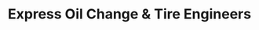 ---
title: "Express Oil Change & Tire Engineers"
url: /canton/express-oil-change-and-tire-engineers/
shop: tyres
---